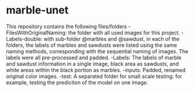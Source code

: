 # marble-unet
This repository contains the following files/folders
  -FilesWithOriginalNaming: the folder with all used images for this project.
  -Labels-double: with sub-folder @marbles and @sawdust, in each of the folders, the labels of marbles and sawdusts were listed using the same naming methods, corresponding with the sequential naming of images. The labels were all pre-processed and padded.
  -Labels: The labels of marble and sawdust information in a single image, black area as sawdusts, and white areas within the black portion as marbles.
  -inputs: Padded, renamed original color images.
  -test:  A separated folder for small scale testing: for example, testing the prediciton of the model on one image.
  
